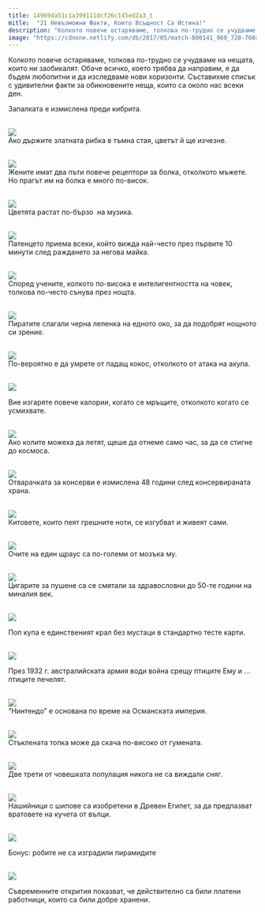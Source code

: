 ```yaml
---
title: 14969da51c1a399111dcf26c145ed2a3_t
mitle:  "21 Невъзможни Факти, Които Всъщност Са Истина!"
description: "Колкото повече остаряваме, толкова по-трудно се учудваме на нещата, които ни заобикалят. Обаче всичко, което трябва да направим, е да бъдем любопитни и да изследвам�"
image: "https://cdnone.netlify.com/db/2017/05/match-800141_960_720-760x507.jpg"
---
```


 <p>Колкото повече остаряваме, толкова по-трудно се учудваме на нещата, които ни заобикалят. Обаче всичко, което трябва да направим, е да бъдем любопитни и да изследваме нови хоризонти. Съставихме списък с удивителни факти за обикновените неща, които са около нас всеки ден.</p>       <p>Запалката е измислена преди кибрита.</p> <p> <br/><img src="https://cdnone.netlify.com/db/2017/05/match-800141_960_720-760x507.jpg"/><br/> Ако държите златната рибка в тъмна стая, цветът й ще изчезне.</p> <p> <br/><img src="https://cdnone.netlify.com/db/2017/05/изтеглен-файл.jpg"/><br/> Жените имат два пъти повече рецептори за болка, отколкото мъжете. Но прагът им на болка е много по-висок.</p>      <p> <br/><img src="https://cdnone.netlify.com/db/2017/05/images-1.jpg"/><br/> Цветята растат по-бързо  на музика.</p> <p> <br/><img src="https://cdnone.netlify.com/db/2017/05/sheet-music-814431_960_720-760x570.jpg"/><br/> Патенцето приема всеки, който вижда най-често през първите 10 минути след раждането за негова майка.</p> <p> <br/><img src="https://cdnone.netlify.com/db/2017/05/изтеглен-файл-1.jpg"/><br/> Според учените, колкото по-висока е интелигентността на човек, толкова по-често сънува през нощта.</p> <p> <br/><img src="https://cdnone.netlify.com/db/2017/05/Dreaming-760x508.jpg"/><br/> Пиратите слагали черна лепенка на едното око, за да подобрят нощното си зрение.</p>      <p> <br/><img src="https://cdnone.netlify.com/db/2017/05/eyepatch2.jpg"/><br/> По-вероятно е да умрете от падащ кокос, отколкото от атака на акула.</p> <p> <br/><img src="https://cdnone.netlify.com/db/2017/05/shark-intelligence-2a-550x350.jpg"/><br/></p> <p> Вие изгаряте повече калории, когато се мръщите, отколкото когато се усмихвате.</p> <p> <br/><img src="https://cdnone.netlify.com/db/2017/05/images-2.jpg"/><br/> Ако колите можеха да летят, щеше да отнеме само час, за да се стигне до космоса.</p> <p> <br/><img src="https://cdnone.netlify.com/db/2017/05/flying-car-sale.jpg"/><br/> Отварачката за консерви е измислена 48 години след консервираната храна.</p> <p> <br/><img src="https://cdnone.netlify.com/db/2017/05/изтеглен-файл-3.jpg"/><br/> Китовете, които пеят грешните ноти, се изгубват и живеят сами.</p>      <p> <br/><img src="https://cdnone.netlify.com/db/2017/05/Humpback_stellwagen_edit-760x431.jpg"/><br/> Очите на един щраус са по-големи от мозъка му.</p> <p> <br/><img src="https://cdnone.netlify.com/db/2017/05/изтеглен-файл-4.jpg"/><br/> Цигарите за пушене са се смятали за здравословни до 50-те години на миналия век.</p> <p> <br/><img src="https://cdnone.netlify.com/db/2017/05/o-PEOPLE-SMOKING-CIGARETTES-facebook-760x380.jpg"/><br/></p> <p>Поп купа е единственият крал без мустаци в стандартно тесте карти.</p>      <p> <br/><img src="https://cdnone.netlify.com/db/2017/05/pop1.jpg"/><br/></p>  <p>През 1932 г. австралийската армия води война срещу птиците Ему и … птиците печелят.</p> <p> <br/><img src="https://cdnone.netlify.com/db/2017/05/a9285620e8db76758e5ddd723f3a50fd.jpg"/><br/> “Нинтендо” е основана по време на Османската империя.</p> <p> <br/><img src="https://cdnone.netlify.com/db/2017/05/SuperFamicom610.jpg"/><br/> Стъклената топка може да скача по-високо от гумената.</p> <p> <br/><img src="https://cdnone.netlify.com/db/2017/05/изтеглен-файл-5.jpg"/><br/> Две трети от човешката популация никога не са виждали сняг.</p> <p> <br/><img src="https://cdnone.netlify.com/db/2017/05/изтеглен-файл-6.jpg"/><br/> Нашийници с шипове са изобретени в Древен Египет, за да предпазват вратовете на кучета от вълци.</p> <p> <br/><img src="https://cdnone.netlify.com/db/2017/05/images-3.jpg"/><br/></p> <p> Бонус: робите не са изградили пирамидите</p> <p> <br/><img src="https://cdnone.netlify.com/db/2017/05/1-17.jpg"/><br/></p> <p>Съвременните открития показват, че действително са били платени работници, които са били добре хранени.</p>       